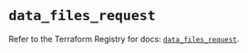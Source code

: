 # `data_files_request`

Refer to the Terraform Registry for docs: [`data_files_request`](https://registry.terraform.io/providers/files-com/files/0.1.365/docs/data-sources/request).
